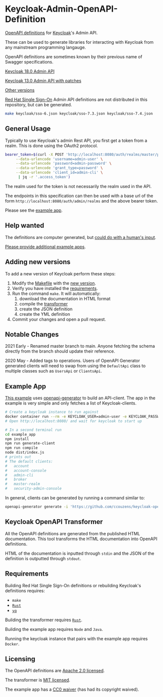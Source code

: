 # Keycloak-Admin-OpenAPI-Definition

[OpenAPI definitions](https://github.com/OAI/OpenAPI-Specification) for
[Keycloak](https://www.keycloak.org/)'s Admin API.

These can be used to generate libraries for interacting with Keycloak from any
mainstream programming langauge.

OpenAPI definitions are sometimes known by their previous name of Swagger
specifications.

[Keycloak 18.0 Admin API](./keycloak/18.0.json)

[Keycloak 13.0 Admin API with patches](./keycloak/13.0-patched.json)

[Other versions](./keycloak/)

[Red Hat Single Sign-On](https://access.redhat.com/products/red-hat-single-sign-on)
Admin API definitions are not distributed in this repository, but can be
generated.

```bash
make keycloak/sso-6.json keycloak/sso-7.3.json keycloak/sso-7.4.json
```

## General Usage

Typically to use Keycloak's admin Rest API, you first get a token from a realm.
This is done using the OAuth2 protocol.

```bash
bearer_token=$(curl -X POST 'http://localhost:8080/auth/realms/master/protocol/openid-connect/token' \
     --data-urlencode 'username=admin-user' \
     --data-urlencode 'password=admin-password' \
     --data-urlencode 'grant_type=password' \
     --data-urlencode 'client_id=admin-cli' \
      | jq -r '.access_token')
```

The realm used for the token is not necessarily the realm used in the API.

The endpoints in this specification can then be used with a base url of the form
`http://localhost:8080/auth/admin/realms` and the above bearer token.

Please see the [example app](example_app/src/index.ts).

## Help wanted

The definitions are computer generated, but
[could do with a human's input](https://github.com/ccouzens/keycloak-openapi/issues/10).

[Please provide additional example apps](https://github.com/ccouzens/keycloak-openapi/issues/14).

## Adding new versions

To add a new version of Keycloak perform these steps:

1. Modify the [Makefile](./Makefile) with the
   [new version](https://github.com/ccouzens/keycloak-openapi/commit/6f717533b13cd07bae3c4aa1f55907fb40338540#diff-76ed074a9305c04054cdebb9e9aad2d818052b07091de1f20cad0bbac34ffb52).
2. Verify you have installed the [requirements](#requirements).
3. Run the command `make`. It will automatically:
   1. download the documentation in HTML format
   2. compile the [transformer](#keycloak-openapi-transformer)
   3. create the JSON definition
   4. create the YML definition
4. Commit your changes and open a pull request.

## Notable Changes

2021 Early - Renamed master branch to main. Anyone fetching the schema directly
from the branch should update their reference.

2020 May - Added tags to operations. Users of OpenAPI Generator generated
clients will need to swap from using the `DefaultApi` class to multiple classes
such as `UsersApi` or `ClientsApi`.

## Example App

[This example](./example_app/) uses
[openapi-generator](https://github.com/OpenAPITools/openapi-generator) to build
an API-client. The app in the example is very simple and only fetches a list of
Keycloak-clients.

```bash
# Create a keycloak instance to run against
docker container run --rm -e KEYCLOAK_USER=admin-user -e KEYCLOAK_PASSWORD=admin-password -p 8080:8080 docker.io/jboss/keycloak:13.0.0
# Open http://localhost:8080/ and wait for keycloak to start up

# In a second terminal run
cd example_app
npm install
npm run generate-client
npm run compile
node dist/index.js
# prints out
# The default clients:
#   account
#   account-console
#   admin-cli
#   broker
#   master-realm
#   security-admin-console
```

In general, clients can be generated by running a command similar to:

```bash
openapi-generator generate -i 'https://github.com/ccouzens/keycloak-openapi/raw/main/keycloak/13.0-patched.json' -g 'typescript-axios' -o 'src/keycloak-client'
```

## Keycloak OpenAPI Transformer

All the OpenAPI definitions are generated from the published HTML documentation.
This tool transforms the HTML documentation into OpenAPI definitions.

HTML of the documentation is inputted through `stdin` and the JSON of the
definition is outputted through `stdout`.

## Requirements

Building Red Hat Single Sign-On definitions or rebuilding Keycloak's definitions
requires:

- `make`
- [`Rust`](https://www.rust-lang.org/tools/install)
- [`yq`](https://kislyuk.github.io/yq/)

Building the transformer requires
[`Rust`](https://www.rust-lang.org/tools/install).

Building the example app requires `Node` and `Java`.

Running the keycloak instance that pairs with the example app requires `Docker`.

## Licensing

The OpenAPI definitions are [Apache 2.0 licensed](./keycloak/LICENSE.txt).

The transformer is [MIT licensed](keycloak-openapi-transformer/LICENSE).

The example app has a [CC0 waiver](example_app/WAIVER) (has had its copyright
waived).
